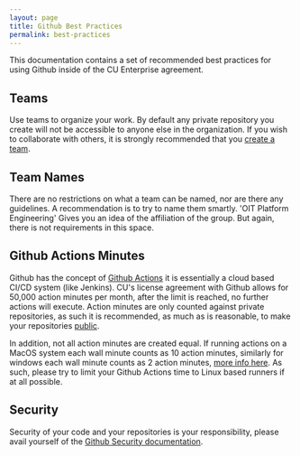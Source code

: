 ```yaml
---
layout: page
title: Github Best Practices
permalink: best-practices
---
```

This documentation contains a set of recommended best practices for using Github inside of the CU Enterprise agreement.

## Teams
Use teams to organize your work. By default any private repository you create will not be accessible to anyone else in the organization. If you wish to collaborate with others, it is strongly recommended that you [create a team](https://docs.github.com/en/organizations/organizing-members-into-teams/about-teams).

## Team Names
There are no restrictions on what a team can be named, nor are there any guidelines. A recommendation is to try to name them smartly. 'OIT Platform Engineering' Gives you an idea of the affiliation of the group. But again, there is not requirements in this space.

## Github Actions Minutes
Github has the concept of [Github Actions](https://docs.github.com/en/actions/learn-github-actions) it is essentially a cloud based CI/CD system (like Jenkins). CU's license agreement with Github allows for 50,000 action minutes per month, after the limit is reached, no further actions will execute. Action minutes are only counted against private repositories, as such it is recommended, as much as is reasonable, to make your repositories [public](https://docs.github.com/en/github/administering-a-repository/setting-repository-visibility).

In addition, not all action minutes are created equal. If running actions on a MacOS system each wall minute counts as 10 action minutes, similarly for windows each wall minute counts as 2 action minutes, [more info here](https://docs.github.com/en/github/setting-up-and-managing-billing-and-payments-on-github/about-billing-for-github-actions). As such, please try to limit your Github Actions time to Linux based runners if at all possible.

## Security
Security of your code and your repositories is your responsibility, please avail yourself of the [Github Security documentation](https://docs.github.com/en/code-security/getting-started/securing-your-repository).